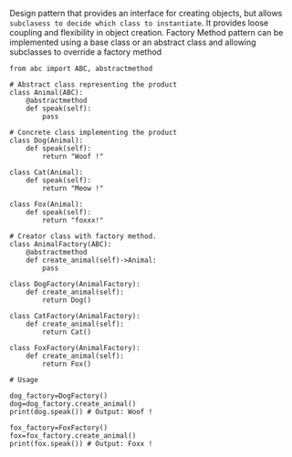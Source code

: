 Design pattern that provides an interface for creating objects, but allows `subclasess to decide which class to instantiate`. It provides loose coupling and flexibility in object creation. Factory Method pattern can be implemented using a base class or an abstract class and allowing subclasses to override a factory method

```
from abc import ABC, abstractmethod 

# Abstract class representing the product
class Animal(ABC):
    @abstractmethod
    def speak(self):
        pass

# Concrete class implementing the product
class Dog(Animal):
    def speak(self):
        return "Woof !"

class Cat(Animal):
    def speak(self):
        return "Meow !"

class Fox(Animal):
    def speak(self):
        return "foxxx!"

# Creator class with factory method. 
class AnimalFactory(ABC):
    @abstractmethod
    def create_animal(self)->Animal:
        pass 

class DogFactory(AnimalFactory):
    def create_animal(self):
        return Dog()

class CatFactory(AnimalFactory):
    def create_animal(self):
        return Cat()

class FoxFactory(AnimalFactory):
    def create_animal(self):
        return Fox()

# Usage

dog_factory=DogFactory()
dog=dog_factory.create_animal()
print(dog.speak()) # Output: Woof !

fox_factory=FoxFactory()
fox=fox_factory.create_animal()
print(fox.speak()) # Output: Foxx !
```

